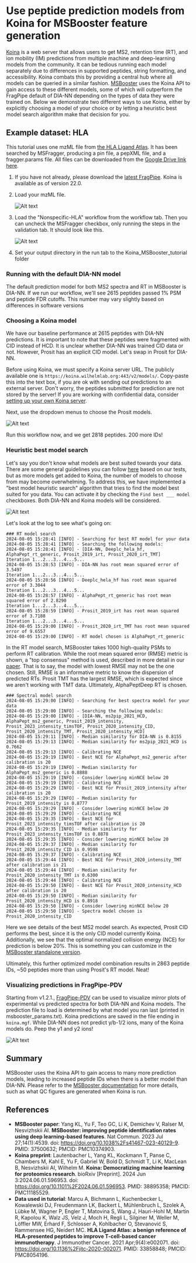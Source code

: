 # Use peptide prediction models from Koina for MSBooster feature generation

[Koina](https://koina.proteomicsdb.org/) is a web server that allows users to get MS2, retention time (RT), and ion mobility (IM)
predictions from multiple machine and deep-learning models from the community. It can be tedious running each model 
separately due to differences in supported peptides, string formatting, and accessibility. Koina combats this by 
providing a central hub where all models can be queried in a similar fashion. 
[MSBooster]([Koina](https://koina.proteomicsdb.org/)) uses the Koina API to gain
access to these different models, some of which will outperform the FragPipe default of DIA-NN depending on the types of
data they were trained on. Below we demonstrate two different ways to use Koina, either by explicitly choosing a model
of your choice or by letting a heuristic best model search algorithm make that decision for you. 

## Example dataset: HLA

This tutorial uses one mzML file from [the HLA Ligand Atlas](https://pubmed.ncbi.nlm.nih.gov/33858848/).
It has been searched by MSFragger, producing a pin file, a pepXML file, and a fragger.params file. All files can be
downloaded from the [Google Drive link here](https://drive.google.com/drive/folders/1szQmsLD2d_lE3JAWcnRcLR8rcjiGqdHb?usp=sharing).
1. If you have not already, please download the [latest FragPipe](https://github.com/Nesvilab/FragPipe/releases).
Koina is available as of version 22.0.
2. Load your mzML file.

   ![Alt text](https://raw.githubusercontent.com/Nesvilab/FragPipe/gh-pages/images/Koina_mzml_loading.png)

3. Load the "Nonspecific-HLA" workflow from the workflow tab. Then you can uncheck the MSFragger checkbox, only running
the steps in the validation tab. It should look like this.

   ![Alt text](https://raw.githubusercontent.com/Nesvilab/FragPipe/gh-pages/images/Koina_validation.png)

4. Set your output directory in the run tab to the Koina_MSBooster_tutorial folder

### Running with the default DIA-NN model

The default prediction model for both MS2 spectra and RT in MSBooster is DIA-NN. If we run our workflow, we'll see
2615 peptides passed 1% PSM and peptide FDR cutoffs. This number may vary slightly based on differences in software versions


### Choosing a Koina model

We have our baseline performance at 2615 peptides with DIA-NN predictions. It is important to note that these peptides
were fragmented with CID instead of HCD. It is unclear whether DIA-NN was trained CID data or not. However, Prosit has
an explicit CID model. Let's swap in Prosit for DIA-NN.

Before using Koina, we must specify a Koina server URL. The publicly available one is 
`https://koina.wilhelmlab.org:443/v2/models/`. Copy-paste this into the text box, if you are ok with sending out predictions
to an external server. Don't worry, the peptides submitted for prediction are not stored by the server! If you are working
with confidential data, consider [setting up your own Koina server](https://github.com/wilhelm-lab/koina).

Next, use the dropdown menus to choose the Prosit models.

![Alt text](https://raw.githubusercontent.com/Nesvilab/FragPipe/gh-pages/images/Koina_prosit.png)

Run this workflow now, and we get 2818 peptides. 200 more IDs!

### Heuristic best model search

Let's say you don't know what models are best suited towards your data. There are some general guidelines you can follow
[here](https://www.biorxiv.org/content/10.1101/2024.06.01.596953v1) based on our tests, but as more models get added
to Koina, the number of models to choose from may become overwhelming. To address this, we have implemented a "best model
heuristic search" algorithm that tries to find the model best suited for you data. You can activate it by checking the
`Find best ___ model` checkboxes. Both DIA-NN and Koina models will be considered.

![Alt text](https://raw.githubusercontent.com/Nesvilab/FragPipe/gh-pages/images/Koina_best.png)

Let's look at the log to see what's going on:
```
### RT model search
2024-08-05 15:28:41 [INFO] - Searching for best RT model for your data
2024-08-05 15:28:41 [INFO] - Searching the following models: 
2024-08-05 15:28:41 [INFO] - [DIA-NN, Deeplc_hela_hf, AlphaPept_rt_generic, Prosit_2019_irt, Prosit_2020_irt_TMT]
Iteration 1...2...3...4...5...
2024-08-05 15:28:53 [INFO] - DIA-NN has root mean squared error of 3.5497
Iteration 1...2...3...4...5...
2024-08-05 15:28:56 [INFO] - Deeplc_hela_hf has root mean squared error of 3.3044
Iteration 1...2...3...4...5...
2024-08-05 15:28:57 [INFO] - AlphaPept_rt_generic has root mean squared error of 2.8290
Iteration 1...2...3...4...5...
2024-08-05 15:28:59 [INFO] - Prosit_2019_irt has root mean squared error of 3.7188
Iteration 1...2...3...4...5...
2024-08-05 15:29:00 [INFO] - Prosit_2020_irt_TMT has root mean squared error of 9.6557
2024-08-05 15:29:00 [INFO] - RT model chosen is AlphaPept_rt_generic
```

In the RT model search, MSBooster takes 1000 high-quality PSMs to perform RT calibration. While the root mean squared 
error (RMSE) metric is shown, a "top consensus" method is used, described in more detail in our 
[paper](https://www.biorxiv.org/content/10.1101/2024.06.01.596953v1). That is to say, the model with lowest RMSE may not
be the one chosen. Still, RMSE is an informative metric to know the dispersion of predicted RTs. Prosit TMT has the 
largest RMSE, which is expected since we aren't working with TMT data. Ultimately, AlphaPeptDeep RT is chosen.

```
### Spectral model search
2024-08-05 15:29:00 [INFO] - Searching for best spectra model for your data
2024-08-05 15:29:00 [INFO] - Searching the following models: 
2024-08-05 15:29:00 [INFO] - [DIA-NN, ms2pip_2021_HCD, AlphaPept_ms2_generic, Prosit_2019_intensity, Prosit_2023_intensity_timsTOF, Prosit_2020_intensity_CID, Prosit_2020_intensity_TMT, Prosit_2020_intensity_HCD]
2024-08-05 15:29:11 [INFO] - Median similarity for DIA-NN is 0.8155
2024-08-05 15:29:13 [INFO] - Median similarity for ms2pip_2021_HCD is 0.7662
2024-08-05 15:29:13 [INFO] - Calibrating NCE
2024-08-05 15:29:19 [INFO] - Best NCE for AlphaPept_ms2_generic after calibration is 20
2024-08-05 15:29:19 [INFO] - Median similarity for AlphaPept_ms2_generic is 0.8888
2024-08-05 15:29:19 [INFO] - Consider lowering minNCE below 20
2024-08-05 15:29:19 [INFO] - Calibrating NCE
2024-08-05 15:29:29 [INFO] - Best NCE for Prosit_2019_intensity after calibration is 20
2024-08-05 15:29:29 [INFO] - Median similarity for Prosit_2019_intensity is 0.8777
2024-08-05 15:29:29 [INFO] - Consider lowering minNCE below 20
2024-08-05 15:29:29 [INFO] - Calibrating NCE
2024-08-05 15:29:35 [INFO] - Best NCE for Prosit_2023_intensity_timsTOF after calibration is 20
2024-08-05 15:29:35 [INFO] - Median similarity for Prosit_2023_intensity_timsTOF is 0.8878
2024-08-05 15:29:35 [INFO] - Consider lowering minNCE below 20
2024-08-05 15:29:37 [INFO] - Median similarity for Prosit_2020_intensity_CID is 0.9598
2024-08-05 15:29:37 [INFO] - Calibrating NCE
2024-08-05 15:29:44 [INFO] - Best NCE for Prosit_2020_intensity_TMT after calibration is 21
2024-08-05 15:29:44 [INFO] - Median similarity for Prosit_2020_intensity_TMT is 0.6300
2024-08-05 15:29:44 [INFO] - Calibrating NCE
2024-08-05 15:29:50 [INFO] - Best NCE for Prosit_2020_intensity_HCD after calibration is 20
2024-08-05 15:29:50 [INFO] - Median similarity for Prosit_2020_intensity_HCD is 0.8918
2024-08-05 15:29:50 [INFO] - Consider lowering minNCE below 20
2024-08-05 15:29:50 [INFO] - Spectra model chosen is Prosit_2020_intensity_CID
```

Here we see details of the best MS2 model search. As expected, Prosit CID performs the best, since it is the only CID
model currently Koina. Additionally, we see that the optimal normalized collision energy (NCE) for prediction is below 20%. 
This is something you can customize in the [MSBooster standalone version](https://github.com/Nesvilab/MSBooster/blob/master/Koina.md#command-line).

Ultimately, this further optimized model combination results in 2863 peptide IDs, ~50 peptides more than using Prosit's
RT model. Neat!

### Visualizing predictions in FragPipe-PDV

Starting from v1.2.1., [FragPipe-PDV](https://github.com/Nesvilab/FragPipe-PDV) can be used to visualize mirror plots of 
experimental vs predicted spectra for both DIA-NN and Koina models. The prediction file to load is determined by what 
model you ran last (printed in msbooster_params.txt). Koina predictions are saved in the file ending in `koina.mgf`. 
While DIA-NN does not predict y/b-1/2 ions, many of the Koina models do. Peep the y1 and y2 ions!

![Alt text](https://raw.githubusercontent.com/Nesvilab/FragPipe/gh-pages/images/Koina_pdv.png)

## Summary
MSBooster uses the Koina API to gain access to many more prediction models, leading to increased peptide IDs when there 
is a better model than DIA-NN. Please refer to the [MSBooster documentation](https://github.com/Nesvilab/MSBooster/blob/master/Koina.md)
for more details, such as what QC figures are generated when Koina is run.

## References
- <strong>MSBooster paper</strong>: Yang KL, Yu F, Teo GC, Li K, Demichev V, Ralser M, Nesvizhskii AI. <strong>MSBooster: 
improving peptide identification rates using deep learning-based features</strong>. Nat Commun. 2023 Jul 27;14(1):4539. 
doi: https://doi.org/10.1038%2Fs41467-023-40129-9. PMID: 37500632; PMCID: PMC10374903.
- <strong>Koina preprint</strong>: Lautenbacher L, Yang KL, Kockmann T, Panse C, Chambers M, Kahl E, Yu F, Gabriel W, 
Bold D, Schmidt T, Li K, MacLean B, Nesvizhskii AI, Wilhelm M. <strong>Koina: Democratizing machine learning for proteomics 
research</strong>. bioRxiv [Preprint]. 2024 Jun 3:2024.06.01.596953. doi: https://doi.org/10.1101%2F2024.06.01.596953. 
PMID: 38895358; PMCID: PMC11185529.
- <strong>Data used in tutorial</strong>: Marcu A, Bichmann L, Kuchenbecker L, Kowalewski DJ, Freudenmann LK, Backert L, 
Mühlenbruch L, Szolek A, Lübke M, Wagner P, Engler T, Matovina S, Wang J, Hauri-Hohl M, Martin R, Kapolou K, Walz JS, 
Velz J, Moch H, Regli L, Silginer M, Weller M, Löffler MW, Erhard F, Schlosser A, Kohlbacher O, Stevanović S, Rammensee HG, 
Neidert MC. <strong>HLA Ligand Atlas: a benign reference of HLA-presented peptides to improve T-cell-based cancer immunotherapy</strong>. 
J Immunother Cancer. 2021 Apr;9(4):e002071. doi: https://doi.org/10.1136%2Fjitc-2020-002071. PMID: 33858848; PMCID: PMC8054196.

